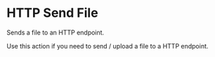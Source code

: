 # HTTP Send File

Sends a file to an HTTP endpoint.  

Use this action if you need to send / upload a file to a HTTP endpoint.